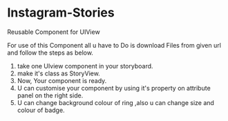 # Instagram-Stories
Reusable Component for UIView 



For use of this Component all u have to Do is download Files from given url and follow the steps as below.

1. take one UIview component in your storyboard.
2. make it's class as StoryView.
3. Now, Your component is ready.
4. U can customise your component by using it's property on attribute panel on the right side.
5. U can change background colour of ring ,also u can change size and colour of badge.

